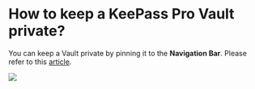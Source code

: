 # How to keep a KeePass Pro Vault private?

<p class="no-margin">You can keep a Vault private by pinning it to the <b>Navigation Bar</b>. Please refer to this <a href="https://docs.teams-pro.com/en/articles/5950871-how-to-pin-the-keepass-pro-to-navigation-bar" target="_blank" class="intercom-content-link">article</a>.</p>
<p class="no-margin"></p>
<div class="intercom-container"><img src="/assets/img/teams-pro/image_63.png"></div>

<Hubspot />
<Clarity />
<GoogleAnalytics />

